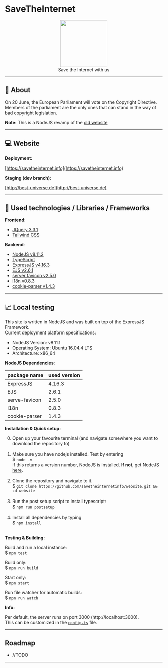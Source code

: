 # SaveTheInternet

<p align="center">
<img height="150" width="auto" src="https://i.imgur.com/SXC70FD.png" /><br>
Save the Internet with us
</p>

<hr>

## :pushpin: About 

On 20 June, the European Parliament will vote on the Copyright Directive. <br>
Members of the parliament are the only ones that can stand in the way of bad copyright legislation.

**Note:** This is a NodeJS revamp of the [old website](https://github.com/Insax/savetheinternet)

<hr>

## :computer: Website 

**Deployment:**

[https://savetheinternet.info](https://savetheinternet.info)

**Staging (dev branch):**

[http://best-universe.de](http://best-universe.de)

<hr>

## :wrench: Used technologies / Libraries / Frameworks

**Frontend**:

- [JQuery 3.3.1](https://jquery.com/)
- [Tailwind CSS](https://tailwindcss.com/)

**Backend**:

- [NodeJS v8.11.2](https://nodejs.org/)
- [TypeScript](https://www.typescriptlang.org/)
- [ExpressJS v4.16.3](https://expressjs.com/)
- [EJS v2.6.1](http://ejs.co/)
- [server favicon v2.5.0](https://www.npmjs.com/package/serve-favicon)
- [i18n v0.8.3](https://www.npmjs.com/package/i18n)
- [cookie-parser v1.4.3](https://www.npmjs.com/package/cookie-parser)

<hr>

## :chart_with_upwards_trend: Local testing

This site is written in NodeJS and was built on top of the ExpressJS Framework. <br>
Current deployment platform specifications:

- NodeJS Version: v8.11.1
- Operating System: Ubuntu 16.04.4 LTS
- Architecture: x86_64

**NodeJS Dependencies**:

| package name  | used version |
| ------------- | ------------ |
| ExpressJS     | 4.16.3       |
| EJS           | 2.6.1        |
| serve-favicon | 2.5.0        |
| i18n          | 0.8.3        |
| cookie-parser | 1.4.3        |

**Installation & Quick setup:**

0. Open up your favourite terminal (and navigate somewhere you want to download the repository to) <br><br>
1. Make sure you have nodejs installed. Test by  entering <br>
$ `node -v` <br>
If this returns a version number, NodeJS is installed. **If not**, get NodeJS <a href="https://nodejs.org/en/download/package-manager/">here</a>. <br><br>
2. Clone the repository and navigate to it. <br>
$ `git clone https://github.com/savetheinternetinfo/website.git && cd website` <br><br>
3. Run the post setup script to install typescript: <br>
$ `npm run postsetup` <br><br>
4. Install all dependencies by typing <br>
$ `npm install`<br><br>

**Testing & Building:**

Build and run a local instance: <br>
$ `npm test`

Build only:<br>
$ `npm run build`

Start only:<br>
$ `npm start`

Run file watcher for automatic builds:<br>
$ `npm run watch`

**Info:**

Per default, the server runs on port 3000 (http://localhost:3000). <br>
This can be customized in the [`config.ts`](https://github.com/savetheinternetinfo/website/blob/master/src/config.ts) file. 

<hr>

## Roadmap

- //TODO

<hr>
